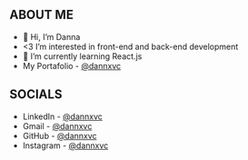 ## ABOUT ME
- 👋 Hi, I’m Danna
- <3 I’m interested in front-end and back-end development 
- 🌱 I’m currently learning React.js
- My Portafolio - [@dannxvc](https://dannavila.pages.dev/)

## SOCIALS
- LinkedIn - [@dannxvc](http://www.linkedin.com/in/dannxvc/)
- Gmail - [@dannxvc](dannavila.1809@gmail.com)
- GitHub - [@dannxvc](https://github.com/dannxvc)
- Instagram - [@dannxvc](https://www.instagram.com/dannxvc/?igshid=YmMyMTA2M2Y=)
